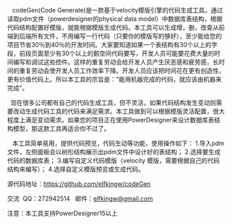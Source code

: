     codeGen(Code Generate)是一款基于velocity模版引擎的代码生成工具。通过读取pdm文件（powerdesigner的physical data model）中数据库表结构，根据代码结构配置好模版，就能根据模版生成代码。本工具可以生成增，删，改查从前端到后端所有文件，不用编写一行代码（只要你的模版写的够好），至少能给您的项目节省30％到40％的开发时间。大家要知道如果一个表结构有30个以上的字段，前段页面至少有30个以上的鹅空间代码要写，开发人员可能要花费大量的时间编写和调试这些控件。这样的重复劳动会给开发人员产生厌恶感和疲劳感，长时间的重复劳动会使开发人员工作效率下降。开发人员应该把时间花在更有创造性，更有价值代码上。所以本工具的宗旨是："能用机器完成的代码，就应该由机器来完成"。

    现在很多公司都有自己的代码生成工具，但不灵活，如果代码结构发生变动则需要改动生成代码工具的代码来满足需求。本工具做到可以根据模版灵活配置，很大程度上满足变动需求。如果您的项目正在使用PowerDesigner来设计数据库表结构模型，那这款工具再适合你不过了。

   本工具简单易用，提供代码预览，代码生动等功能，使用操作如下：
1.导入pdm文件，左侧面板会以树形结构展示出pdm文件中设计好的表结构；
2.选择要生成代码的数据库表；
3.编写自定义代码模版（velocity 模版，需要根据自己的代码结构来编写）；
4.选择自定义模版预览或生成代码。

源代码地址：https://github.com/elfkingw/codeGen

交流  QQ：272942514   邮件：elfkingw@gmail.com

注意：本工具支持PowerDesigner15以上



